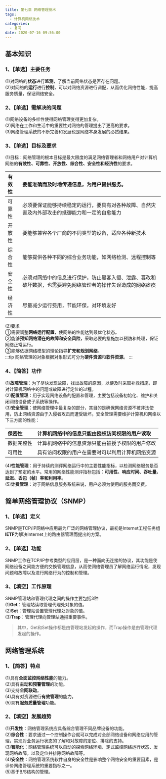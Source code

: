 ```yaml
---
title: 第七章 网络管理技术
tags:
  - 计算机网络技术
categories:
  - 复习
date: 2020-07-16 09:56:00
---
```

## 基本知识
### 1、【单选】主要任务
(1)对网络的**状态**进行**监测**，了解当前网络状态是否存在问题。  
(2)对网络的**运行**进行**控制**，可以对网络资源进行调配，从而优化网络性能，提高服务质量，保证网络安全。  
### 2、【单选】需解决的问题
(1)网络设备的多样性使得网络管理变得更加复杂。  
(2)网络在工作和生活中的重要性对网络的管理提出了更高的要求。  
(3)网络管理系统的不断完善和发展也是网络本身发展的必然结果。  
### 3、【单选】目标及要求
(1)目标：网络管理的根本目标是最大限度的满足网络管理者和网络用户对计算机网络的**有效性、可靠性、开放性、综合性、安全性和经济性**的要求。  

有效性|要能准确而及时地传递信息，为用户提供服务。
:-|:-
可靠性|必须要保证能够持续稳定的运行，要具有对各种故障、自然灾害及内外部攻击的抵御能力和一定的自愈能力
开放性|要能够兼容各个厂商的不同类型的设备，适应各种新技术
综合性|能够提供各种不同的综合业务功能，如网络检测、远程控制等
安全性|必须对网络中的信息进行保护，防止黑客入侵、泄露、篡改和破坏数据，也需要避免网络管理者的操作失误造成的网络瘫痪
经济性|尽量减少运行费用，节能环保，对环境友好

(2)要求  
①需要调整**网络运行配置**，使网络的性能达到最优化状态。  
②能够**预知网络潜在的故障和安全风险**，采取必要的措施加以预防和处理，保证网络正常运行。  
③能够依据网络模型的理论指导**扩充和规划网络**。  
:::tip
网络管理的对象根据对象形式可分为**硬件资源**和**软件资源**。
:::

### 4、【简答】功作
(1)**故障管理**：为了尽快发现故障，找出故障的原因，以便及时采取补救措施，即对计算机网络中的问题或故障进行定位的过程。  
(2)**配置管理**：用于实现网络设备的配置和管理，主要包括设备初始化、维护和关闭网络设备或子系统等操作。  
(3)**安全管理**：使网络管理中最复杂的部分，其目的是确保网络资源不被非法使用，防止网络资源由于入侵者攻击而遭受破坏。安全管理需要维护计算机和网络以下三方面的性能：  

保密性|计算机网络中的信息只能由授权访问权限的用户读取
:-|:-
数据完整性|计算机网络中的信息资源只能由被授予权限的用户修改
可用性|具有访问权限的用户在需要时可以利用计算机网络资源

(4)**性能管理**：用于持续的测评网络运行中的主要性能指标，以检测网络服务是否达到了预定的水平。常用的网络性能测评指标包括：**可用性、响应时间、吞吐量、延迟、丢包（帧）率和利用率**。  
(5)**计费管理**：对于网络信息服务系统来说，用户必须为使用的服务而交费。
## 简单网络管理协议（SNMP）
### 1、【单选】定义
SNMP是TCP/IP网络中应用最为广泛的网络管理协议，最初是Internet工程任务组**IETF**为解决Internet上的路由器管理而提出的方案。
### 2、【单选】功能
SNMP工作在TCP/IP参考类型的应用层，是一种面向无连接的协议，其功能是使网络设备之间能方便的交换管理信息，从而使网络管理员了解网络运行情况，发现问题和故障以及进行网络行为的控制和管理。
### 3、【填空】工作原理
SNMP管理站和管理代理之间的操作主要包括3种  
(1)**Get**：管理站读取管理代理处对象的值。  
(2)**Set**：管理站设置管理代理处对象的值。  
(3)**Trap**：管理代理向管理站通报重要事件。  
>其中，Get和Set操作都是由管理站发起的操作，而Trap操作是由管理代理发起的操作。
  
## 网络管理系统
### 1、【简答】特点
(1)具有**全面监控网络性能**的能力。  
(2)具有**主动和预警管理**的功能。  
(3)支持**全网联动**。  
(4)具有对资源进行**有效管理**的能力。  
(5)具有**服务质量管理**功能。  
### 2、【填空】发展趋势
(1)**开发性**：网络管理系统应具备综合管理不同品牌设备的功能。  
(2)**综合性**：要求通过一个控制操作台就可以完成对全部网络设备和网络应用的管理，实现对业务运行状态的了解和对故障的定位、排除的支持。  
(3)**智能化**：网络管理系统可以自动的探索网络环境、定式监控网络运行状态、发现网络故障，以及定位并排除网络故障等。  
(4)**安全性**：网络管理系统软件自身的安全性是影响整个网络安全的重要因素，是评价网络管理系统的重要指标之一。  
(5)基于B/S结构的管理。  